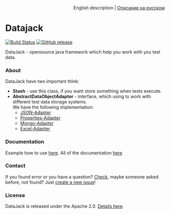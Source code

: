 <p align="right">
English description | <a href="README_RU.md">Описание на русском</a>
</p>

# Datajack
[![Build Status](https://travis-ci.org/sbtqa/datajack.svg?branch=master)](https://travis-ci.org/sbtqa/datajack) [![GitHub release](https://img.shields.io/github/release/sbtqa/datajack.svg?style=flat-square)](https://github.com/sbtqa/datajack/releases)

DataJack - opensource java framework which help you work with you test data.

### About
DataJack have two important think:
* **Stash** - use this class, if you want store something when tests execute.
* **AbstractDataObjectAdaptor** - interface, which using to work with different test data storage systems.   
We have the following implementation:
  * [JSON-Adapter](https://github.com/sbtqa/datajack-json-adaptor)
  * [Properties-Adapter](https://github.com/sbtqa/datajack-properties-adaptor)
  * [Mongo-Adapter](https://github.com/sbtqa/datajack-mongo-adaptor)
  * [Excel-Adapter](https://github.com/sbtqa/datajack-excel-adaptor)

### Documentation
Example how to use [here](https://github.com/sbtqa/datajack-example). All of the documentation [here](https://github.com/sbtqa/docs/wiki/DataJack)

### Contact
If you found error or you have a question? [Check](https://github.com/sbtqa/datajack/issues), maybe someone asked before, not found? Just [create a new issue](https://github.com/sbtqa/datajack/issues/new)!

### License 
DataJack is released under the Apache 2.0. [Details here](https://github.com/sbtqa/datajack/blob/master/LICENSE).
